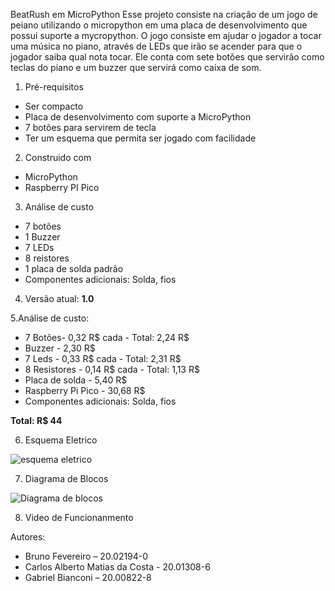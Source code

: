   BeatRush em MicroPython
Esse projeto consiste na criação de um jogo de peiano utilizando o micropython em uma placa de desenvolvimento que possui suporte a mycropython. O jogo consiste em ajudar o jogador a tocar uma música no piano, através de LEDs que irão se acender para que o jogador saiba qual nota tocar. Ele conta com sete botões que servirão como teclas do piano e um buzzer que servirá como caixa de som.

1. Pré-requisitos
-	Ser compacto
-	Placa de desenvolvimento com suporte a MicroPython
-	7 botões para servirem de tecla
-	Ter um esquema que permita ser jogado com facilidade

2. Construido com
-	MicroPython
-	Raspberry PI Pico

3. Análise de custo
-	7 botões
-	1 Buzzer
-	7 LEDs
-	8 reistores
-	1 placa de solda padrão
-	Componentes adicionais: Solda, fios

4. Versão atual: **1.0**

5.Análise de custo:
- 7 Botões- 0,32 R$ cada - Total: 2,24 R$
- Buzzer - 2,30 R$
- 7 Leds - 0,33 R$ cada - Total: 2,31 R$
- 8 Resistores - 0,14 R$ cada - Total: 1,13 R$
- Placa de solda - 5,40 R$
- Raspberry Pi Pico - 30,68 R$
- Componentes adicionais: Solda, fios

**Total: R$ 44**

6. Esquema Eletrico

 ![esquema eletrico](https://github.com/BRUNO-FEVE/beat-rush/assets/75047754/db509588-fb7c-45a6-b040-5934d5d8178a)

7. Diagrama de Blocos

  ![Diagrama de blocos](https://github.com/BRUNO-FEVE/beat-rush/assets/75047754/cf2259ca-6d4b-42ee-887b-5b9f36946e12)


8. Video de Funcionanmento
   

Autores:
- Bruno Fevereiro – 20.02194-0
- Carlos Alberto Matias da Costa  - 20.01308-6
- Gabriel Bianconi – 20.00822-8


